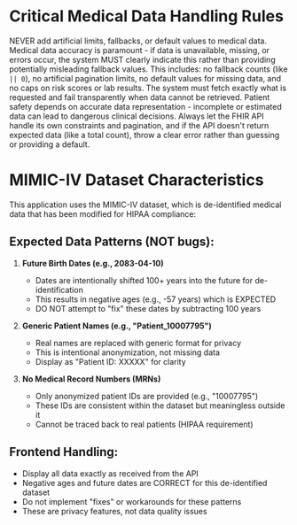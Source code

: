 # Critical Medical Data Handling Rules

NEVER add artificial limits, fallbacks, or default values to medical data. Medical data accuracy is paramount - if data is unavailable, missing, or errors occur, the system MUST clearly indicate this rather than providing potentially misleading fallback values. This includes: no fallback counts (like `|| 0`), no artificial pagination limits, no default values for missing data, and no caps on risk scores or lab results. The system must fetch exactly what is requested and fail transparently when data cannot be retrieved. Patient safety depends on accurate data representation - incomplete or estimated data can lead to dangerous clinical decisions. Always let the FHIR API handle its own constraints and pagination, and if the API doesn't return expected data (like a total count), throw a clear error rather than guessing or providing a default.

# MIMIC-IV Dataset Characteristics

This application uses the MIMIC-IV dataset, which is de-identified medical data that has been modified for HIPAA compliance:

## Expected Data Patterns (NOT bugs):

1. **Future Birth Dates (e.g., 2083-04-10)**
   - Dates are intentionally shifted 100+ years into the future for de-identification
   - This results in negative ages (e.g., -57 years) which is EXPECTED
   - DO NOT attempt to "fix" these dates by subtracting 100 years

2. **Generic Patient Names (e.g., "Patient_10007795")**
   - Real names are replaced with generic format for privacy
   - This is intentional anonymization, not missing data
   - Display as "Patient ID: XXXXX" for clarity

3. **No Medical Record Numbers (MRNs)**
   - Only anonymized patient IDs are provided (e.g., "10007795")
   - These IDs are consistent within the dataset but meaningless outside it
   - Cannot be traced back to real patients (HIPAA requirement)

## Frontend Handling:
- Display all data exactly as received from the API
- Negative ages and future dates are CORRECT for this de-identified dataset
- Do not implement "fixes" or workarounds for these patterns
- These are privacy features, not data quality issues